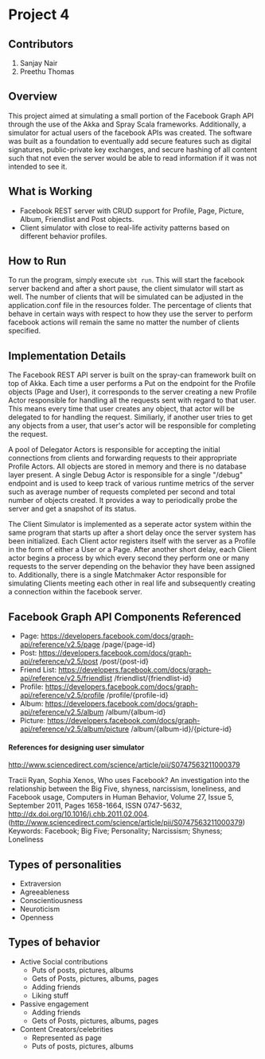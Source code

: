 # Project 4

## Contributors

1. Sanjay Nair
2. Preethu Thomas


## Overview

This project aimed at simulating a small portion of the Facebook Graph API through the use of the Akka and Spray
Scala frameworks. Additionally, a simulator for actual users of the facebook APIs was created. 
The software was built as a foundation to eventually add secure features such as digital signatures, public-private
key exchanges, and secure hashing of all content such that not even the server would be able to read information if it was not 
intended to see it.

 
## What is Working

- Facebook REST server with CRUD support for Profile, Page, Picture, Album, Friendlist and Post objects.
- Client simulator with close to real-life activity patterns based on different behavior profiles.


## How to Run

To run the program, simply execute `sbt run`.
This will start the facebook server backend and after a short pause, the client simulator will start as well.
The number of clients that will be simulated can be adjusted in the application.conf file in the resources folder.
The percentage of clients that behave in certain ways with respect to how they use the server to perform facebook
actions will remain the same no matter the number of clients specified.


## Implementation Details

The Facebook REST API server is built on the spray-can framework built on top of Akka. Each time a user performs a Put
on the endpoint for the Profile objects (Page and User), it corresponds to the server creating a new Profile Actor responsible for handling 
all the requests sent with regard to that user. This means every time that user creates any object, that actor will be delegated to for handling
the request. Similiarly, if another user tries to get any objects from a user, that user's actor will be responsible for completing the request.

A pool of Delegator Actors is responsible for accepting the initial connections from clients and forwarding requests to their appropriate 
Profile Actors. All objects are stored in memory and there is no database layer present. A single Debug Actor is responsible for a single "/debug" endpoint
and is used to keep track of various runtime metrics of the server such as average number of requests completed per second and total number of objects
created. It provides a way to periodically probe the server and get a snapshot of its status.

The Client Simulator is implemented as a seperate actor system within the same program that starts up after a short delay once the server system
has been initialized. Each Client actor registers itself with the server as a Profile in the form of either a User or a Page. After another short delay, each
Client actor begins a process by which every second they perform one or many requests to the server depending on the behavior they have been assigned to.
Additionally, there is a single Matchmaker Actor responsible for simulating Clients meeting each other in real life and subsequently creating a connection
within the facebook server.


## Facebook Graph API Components Referenced

- Page: https://developers.facebook.com/docs/graph-api/reference/v2.5/page
    /page/{page-id}
- Post: https://developers.facebook.com/docs/graph-api/reference/v2.5/post
    /post/{post-id}
- Friend List: https://developers.facebook.com/docs/graph-api/reference/v2.5/friendlist
    /friendlist/{friendlist-id}
- Profile: https://developers.facebook.com/docs/graph-api/reference/v2.5/profile
    /profile/{profile-id}
- Album: https://developers.facebook.com/docs/graph-api/reference/v2.5/album
    /album/{album-id}
- Picture: https://developers.facebook.com/docs/graph-api/reference/v2.5/album/picture
    /album/{album-id}/{picture-id}

#### References for designing user simulator

http://www.sciencedirect.com/science/article/pii/S0747563211000379

Tracii Ryan, Sophia Xenos, Who uses Facebook? An investigation into the relationship between the Big Five, shyness, narcissism, loneliness, and Facebook usage, Computers in Human Behavior, Volume 27, Issue 5, September 2011, Pages 1658-1664, ISSN 0747-5632, http://dx.doi.org/10.1016/j.chb.2011.02.004.
(http://www.sciencedirect.com/science/article/pii/S0747563211000379)
Keywords: Facebook; Big Five; Personality; Narcissism; Shyness; Loneliness

## Types of personalities
- Extraversion
- Agreeableness
- Conscientiousness
- Neuroticism
- Openness

## Types of behavior
- Active Social contributions
    - Puts of posts, pictures, albums
    - Gets of Posts, pictures, albums, pages
    - Adding friends
    - Liking stuff
- Passive engagement
    - Adding friends
    - Gets of Posts, pictures, albums, pages
- Content Creators/celebrities
    - Represented as page
    - Puts of posts, pictures, albums
